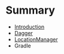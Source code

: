 # Summary

* [Introduction](README.md)
* [Dagger](chapter1.md)
* [LocationManager](locationmanager.md)
* Gradle

